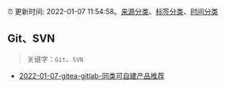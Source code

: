 :alarm_clock: 更新时间: 2022-01-07 11:54:58。[来源分类](../README.md)、[标签分类](../TAGS.md)、[时间分类](../TIMELINE.md)

## Git、SVN


> 关键字：`Git`、`SVN`



- [2022-01-07-gitea-gitlab-同类可自建产品推荐](https://www.v2ex.com/t/826869) 